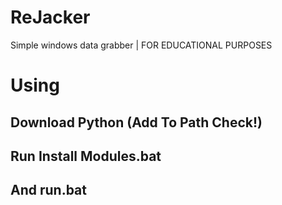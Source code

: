 # ReJacker
Simple windows data grabber | FOR EDUCATIONAL PURPOSES


# Using 

## Download Python (Add To Path Check!)

## Run Install Modules.bat

## And run.bat
